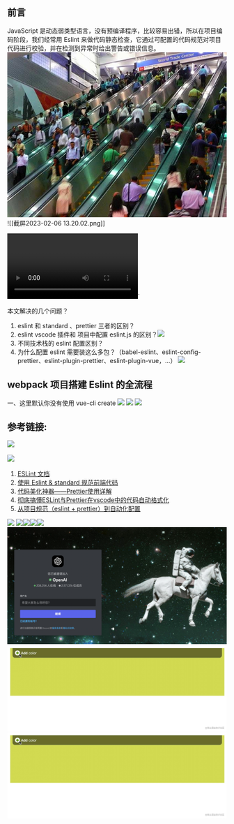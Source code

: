 ## 前言

JavaScript 是动态弱类型语言，没有预编译程序，比较容易出错，所以在项目编码阶段，我们经常用 Eslint 来做代码静态检查，它通过可配置的代码规范对项目代码进行校验，并在检测到异常时给出警告或错误信息。![](assets/3.jpeg)![[截屏2023-02-06 13.20.02.png]]

![](../assets/images/b776e3c8-a38d-11ed-8cc3-d2de02fdc57d-v1_f4_t2_GX5MRma2%201.mp4)`

本文解决的几个问题？

1.  eslint 和 standard 、prettier 三者的区别？
2.  eslint vscode 插件和 项目中配置 eslint.js 的区别？![](../assets/images/截屏2023-02-03%2014.37.22.png)
3.  不同技术栈的 eslint 配置区别？
4.  为什么配置 eslint 需要装这么多包？（babel-eslint、eslint-config-prettier、eslint-plugin-prettier、eslint-plugin-vue，...）
![](截屏2023-02-01%2017.10.06.png)
## webpack 项目搭建 Eslint 的全流程

一、这里默认你没有使用 vue-cli create
![](截屏2023-02-01%2017.09.27.png)
![](截屏2023-02-01%2017.10.06.png)
![](assets/images/截屏2023-02-01%2017.10.20.png)
## 参考链接:
![](../assets/images/WechatIMG143.jpeg)

![](../assets/images/WechatIMG641.png)
1.  [ESLint 文档](https://eslint.bootcss.com/docs/about/)
2.  [使用 Eslint & standard 规范前端代码](https://juejin.cn/post/6844903907580182541)
3.  [代码美化神器——Prettier使用详解](http://www.codeforest.cn/article/3069)
4.  [彻底搞懂ESLint与Prettier在vscode中的代码自动格式化](https://juejin.cn/post/7156893291726782500)
5.  [从项目规范（eslint + prettier）到自动化配置](https://segmentfault.com/a/1190000039880312)

![](截屏2023-02-01%2017.09.27.png)
![](截屏2023-02-06%2013.20.02.png)![](../../截屏2023-02-09%2013.11.40.png)![](assets/images/截屏2023-02-09%2013.12.07.png)![](assets/images/截屏2023-02-09%2013.19.16.png)![](assets/images/截屏2023-02-09%2013.11.40.png)![](assets/images/WechatIMG141.jpeg)
![](assets/images/WechatIMG141%201.jpeg)